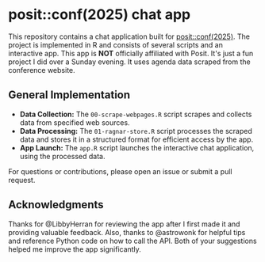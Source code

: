 # posit::conf(2025) chat app

This repository contains a chat application built for [posit::conf(2025)](https://posit.co/conference/). The project is implemented in R and consists of several scripts and an interactive app. This app is **NOT** officially affiliated with Posit. It's just a fun project I did over a Sunday evening. It uses agenda data scraped from the conference website.

## General Implementation

- **Data Collection:** The `00-scrape-webpages.R` script scrapes and collects data from specified web sources.
- **Data Processing:** The `01-ragnar-store.R` script processes the scraped data and stores it in a structured format for efficient access by the app.
- **App Launch:** The `app.R` script launches the interactive chat application, using the processed data.

For questions or contributions, please open an issue or submit a pull request.

## Acknowledgments

Thanks for @LibbyHerran for reviewing the app after I first made it and providing valuable feedback. Also, thanks to @astrowonk for helpful tips and reference Python code on how to call the API. Both of your suggestions helped me improve the app significantly.